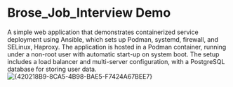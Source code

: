 # Brose_Job_Interview Demo
A simple web application that demonstrates containerized service deployment using Ansible, which sets up Podman, systemd, firewall, and SELinux, Haproxy. The application is hosted in a Podman container, running under a non-root user with automatic start-up on system boot. The setup includes a load balancer and multi-server configuration, with a PostgreSQL database for storing user data.
![{420218B9-8CA5-4B98-BAE5-F7424A67BEE7}](https://github.com/user-attachments/assets/77aa1b05-22ae-4c4b-9121-264c1a25bf92)

